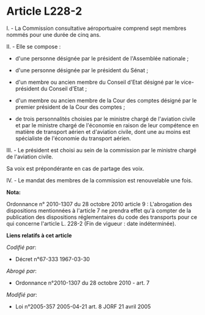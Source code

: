 # Article L228-2

I. - La Commission consultative aéroportuaire comprend sept membres nommés pour une durée de cinq ans.

II. - Elle se compose :

- d'une personne désignée par le président de l'Assemblée nationale ;

- d'une personne désignée par le président du Sénat ;

- d'un membre ou ancien membre du Conseil d'Etat désigné par le vice-président du Conseil d'Etat ;

- d'un membre ou ancien membre de la Cour des comptes désigné par le premier président de la Cour des comptes ;

- de trois personnalités choisies par le ministre chargé de l'aviation civile et par le ministre chargé de l'économie en
raison de leur compétence en matière de transport aérien et d'aviation civile, dont une au moins est spécialiste de
l'économie du transport aérien.

III. - Le président est choisi au sein de la commission par le ministre chargé de l'aviation civile.

Sa voix est prépondérante en cas de partage des voix.

IV. - Le mandat des membres de la commission est renouvelable une fois.

**Nota:**

Ordonnance n° 2010-1307 du 28 octobre 2010 article 9 : L'abrogation des dispositions mentionnées à l'article 7 ne prendra
effet qu'à compter de la publication des dispositions réglementaires du code des transports pour ce qui concerne l'article L.
228-2 (Fin de vigueur : date indéterminée).

**Liens relatifs à cet article**

_Codifié par_:

  - Décret n°67-333 1967-03-30

_Abrogé par_:

  - Ordonnance n°2010-1307 du 28 octobre 2010 - art. 7

_Modifié par_:

  - Loi n°2005-357 2005-04-21 art. 8 JORF 21 avril 2005
